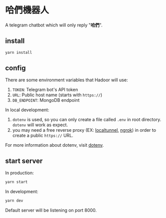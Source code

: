 # 哈們機器人

A telegram chatbot which will only reply "**哈們**".

## install

```bash
yarn install
```

## config

There are some environment variables that Hadoor will use:

1. `TOKEN`: Telegram bot's API token
2. `URL`: Public host name (starts with `https://`)
3. `DB_ENDPOINT`: MongoDB endpoint

In local development:

1. `dotenv` is used, so you can only create a file called `.env` in root directory. `dotenv` will work as expect.
2. you may need a free reverse proxy (EX: [localtunnel](https://github.com/localtunnel/localtunnel), [ngrok](https://ngrok.com/)) in order to create a public `https://` URL.

For more information about dotenv, visit [dotenv](https://github.com/motdotla/dotenv#readme).

## start server

In production:

```bash
yarn start
```

In development:

```bash
yarn dev
```

Default server will be listening on port 8000.
